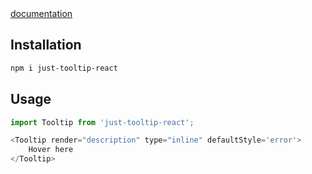 <a href="https://boilingwaterr.github.io/just-react-tooltip-docs/">
documentation
</a>

## Installation

```bash
npm i just-tooltip-react
```

## Usage

```js
import Tooltip from 'just-tooltip-react';

<Tooltip render="description" type="inline" defaultStyle='error'>
    Hover here
</Tooltip>
```
